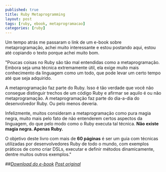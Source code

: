 ```yaml
---
published: true
title: Ruby Metaprogramming
layout: post
tags: [ruby, ebook, metaprogramacao]
categories: [ruby]
---
```

Um tempo atrás me passaram o link de um e-book sobre metaprogramação, achei muito interessante e estou postando aqui, estou até copiando o texto porque achei muito bom.

"Poucas coisas no Ruby são tão mal entendidas como a metaprogramação. Embora seja uma técnica extremamente útil, ela exige muito mais conhecimento da linguagem como um todo, que pode levar um certo tempo até que seja adquirido.

A metaprogramação faz parte do Ruby. Isso é tão verdade que você não consegue distinguir trechos de um código Ruby e afirmar se aquilo é ou não metaprogramação. A metaprogramação faz parte do dia-a-dia do desenvolvedor Ruby. Ou pelo menos deveria.

Infelizmente, muitos consideram a metaprogramação como pura magia negra, muito mais pelo fato de não entenderem certos aspectos da linguagem, do que pelo modo como o Ruby executa tal técnica. <strong>Não existe magia negra. Apenas Ruby.</strong>

O objetivo deste livro com mais de <strong>60 páginas</strong> é ser um guia com técnicas utilizadas por desenvolvedores Ruby de todo o mundo, com exemplos práticos de como criar DSLs, executar e definir métodos dinamicamente, dentre muitos outros exemplos."

##*<a href="http://howtocode.com.br/downloads/ruby-metaprogramming.zip">Download do e-book</a>*
*<a href="http://howtocode.com.br/ebooks/ruby-metaprogramming?simplesideias" target="_blank">Post original</a>*